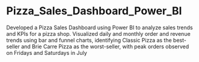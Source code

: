 # Pizza_Sales_Dashboard_Power_BI
Developed a Pizza Sales Dashboard using Power BI to analyze sales trends and KPIs for a pizza shop. Visualized daily and monthly order and revenue trends using bar and funnel charts, identifying Classic Pizza as the best-seller and Brie Carre Pizza as the worst-seller, with peak orders observed on Fridays and Saturdays in July

